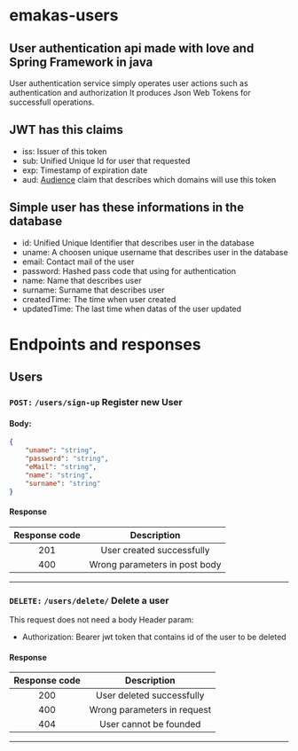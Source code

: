 # emakas-users
## User authentication api made with love and Spring Framework in java
User authentication service simply operates user actions such as authentication and authorization
It produces Json Web Tokens for successfull operations. 

JWT has this claims
-------------------
- iss: Issuer of this token
- sub: Unified Unique Id for user that requested
- exp: Timestamp of expiration date 
- aud: [Audience](https://datatracker.ietf.org/doc/html/rfc7519#section-4.1.3) claim that describes which domains will use this token

Simple user has these informations in the database
--------------------------------------------------
- id:						Unified Unique Identifier that describes user in the database
- uname:				A choosen unique username that describes user in the database
- email:				Contact mail of the user
- password:			Hashed pass code that using for authentication
- name:					Name that describes user
- surname:			Surname that describes user
- createdTime:	The time when user created
- updatedTime:	The last time when datas of the user updated


Endpoints and responses
=======================
## Users
### `POST:` `/users/sign-up` Register new User
#### Body:
```json
{
	"uname": "string",
	"password": "string",
	"eMail": "string",
	"name": "string",
	"surname": "string"
}
```
#### Response
| Response code |          Description          |
|:-------------:|:-----------------------------:|
|      201      |   User created successfully   |
|      400      | Wrong parameters in post body |

----

### `DELETE:` `/users/delete/` Delete a user
This request does not need a body
Header param:
- Authorization: Bearer jwt token that contains id of the user to be deleted

#### Response
| Response code |         Description         |
|:-------------:|:---------------------------:|
|      200      |  User deleted successfully  |
|      400      | Wrong parameters in request |
|      404      |   User cannot be founded    |

---


